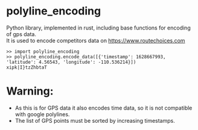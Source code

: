 # polyline_encoding

Python library, implemented in rust, including base functions for encoding of gps data.  
It is used to encode competitors data on https://www.routechoices.com

```
>> import polyline_encoding
>> polyline_encoding.encode_data([{'timestamp': 1628667993, 'latitude': 4.56543, 'longitude': -110.536214}])
xipk|I}tzZhbtaT
```

# Warning:
  - As this is for GPS data it also encodes time data, so it is not compatible with google polylines.  
  - The list of GPS points must be sorted by increasing timestamps.
